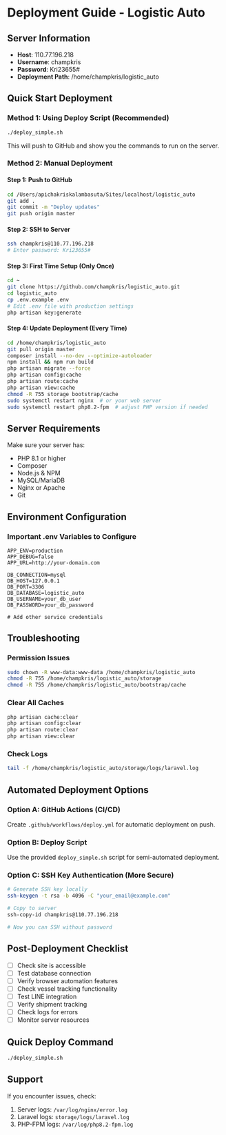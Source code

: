 # Deployment Guide - Logistic Auto

## Server Information
- **Host**: 110.77.196.218
- **Username**: champkris
- **Password**: Kri23655#
- **Deployment Path**: /home/champkris/logistic_auto

## Quick Start Deployment

### Method 1: Using Deploy Script (Recommended)
```bash
./deploy_simple.sh
```
This will push to GitHub and show you the commands to run on the server.

### Method 2: Manual Deployment

#### Step 1: Push to GitHub
```bash
cd /Users/apichakriskalambasuta/Sites/localhost/logistic_auto
git add .
git commit -m "Deploy updates"
git push origin master
```

#### Step 2: SSH to Server
```bash
ssh champkris@110.77.196.218
# Enter password: Kri23655#
```

#### Step 3: First Time Setup (Only Once)
```bash
cd ~
git clone https://github.com/champkris/logistic_auto.git
cd logistic_auto
cp .env.example .env
# Edit .env file with production settings
php artisan key:generate
```

#### Step 4: Update Deployment (Every Time)
```bash
cd /home/champkris/logistic_auto
git pull origin master
composer install --no-dev --optimize-autoloader
npm install && npm run build
php artisan migrate --force
php artisan config:cache
php artisan route:cache
php artisan view:cache
chmod -R 755 storage bootstrap/cache
sudo systemctl restart nginx  # or your web server
sudo systemctl restart php8.2-fpm  # adjust PHP version if needed
```

## Server Requirements

Make sure your server has:
- PHP 8.1 or higher
- Composer
- Node.js & NPM
- MySQL/MariaDB
- Nginx or Apache
- Git

## Environment Configuration

### Important .env Variables to Configure
```
APP_ENV=production
APP_DEBUG=false
APP_URL=http://your-domain.com

DB_CONNECTION=mysql
DB_HOST=127.0.0.1
DB_PORT=3306
DB_DATABASE=logistic_auto
DB_USERNAME=your_db_user
DB_PASSWORD=your_db_password

# Add other service credentials
```

## Troubleshooting

### Permission Issues
```bash
sudo chown -R www-data:www-data /home/champkris/logistic_auto
chmod -R 755 /home/champkris/logistic_auto/storage
chmod -R 755 /home/champkris/logistic_auto/bootstrap/cache
```

### Clear All Caches
```bash
php artisan cache:clear
php artisan config:clear
php artisan route:clear
php artisan view:clear
```

### Check Logs
```bash
tail -f /home/champkris/logistic_auto/storage/logs/laravel.log
```

## Automated Deployment Options

### Option A: GitHub Actions (CI/CD)
Create `.github/workflows/deploy.yml` for automatic deployment on push.

### Option B: Deploy Script
Use the provided `deploy_simple.sh` script for semi-automated deployment.

### Option C: SSH Key Authentication (More Secure)
```bash
# Generate SSH key locally
ssh-keygen -t rsa -b 4096 -C "your_email@example.com"

# Copy to server
ssh-copy-id champkris@110.77.196.218

# Now you can SSH without password
```

## Post-Deployment Checklist

- [ ] Check site is accessible
- [ ] Test database connection
- [ ] Verify browser automation features
- [ ] Check vessel tracking functionality
- [ ] Test LINE integration
- [ ] Verify shipment tracking
- [ ] Check logs for errors
- [ ] Monitor server resources

## Quick Deploy Command
```bash
./deploy_simple.sh
```

## Support
If you encounter issues, check:
1. Server logs: `/var/log/nginx/error.log`
2. Laravel logs: `storage/logs/laravel.log`
3. PHP-FPM logs: `/var/log/php8.2-fpm.log`
